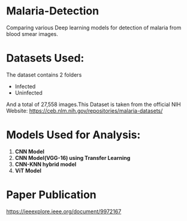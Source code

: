 # Malaria-Detection
Comparing various Deep learning models for detection of malaria from blood smear images.

# Datasets Used:
The dataset contains 2 folders
- Infected
- Uninfected

And a total of 27,558 images.This Dataset is taken from the official NIH Website: https://ceb.nlm.nih.gov/repositories/malaria-datasets/

# Models Used for Analysis:
1. **CNN Model**
2. **CNN Model(VGG-16) using Transfer Learning**
3. **CNN-KNN hybrid model**
5. **ViT Model**


# Paper Publication
https://ieeexplore.ieee.org/document/9972167
